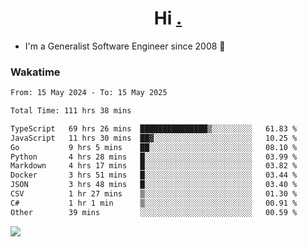 <h1 align="center">Hi <a href="https://www.hackerrank.com/erasmosaraujo">.</a></h1>
 
- I'm a Generalist Software Engineer  since 2008 🚀
<!--  
<p align="left">
  <a href="https://github.com/erasmosoares/github-readme-stats">
    <img
      align="center"
      src="https://github-readme-stats.vercel.app/api/top-langs/?username=erasmosoares&theme=radical&layout=compact"
    />
  </a>
  <a href="https://github.com/erasmosoares/github-readme-stats">
    [![Harlok's WakaTime stats](https://github-readme-stats.vercel.app/api/wakatime?username=ffflabs)](https://github.com/anuraghazra/github-readme-stats)
  </a>
</p>

<!--
 ### Repo 
 
<p align="left">
 <a href="https://github.com/erasmosoares/github-readme-stats">
    <img
      align="center"
      height="165"
      src="https://github-readme-stats.vercel.app/api/pin?username=erasmosoares&repo=sample-node&title_color=fff&icon_color=f9f9f9&text_color=9f9f9f&bg_color=151515"
    />
  </a>
  <a href="https://github.com/erasmosoares/github-readme-stats">
    <img
      align="center"
      height="165"
      src="https://github-readme-stats.vercel.app/api/pin?username=erasmosoares&repo=sample-node&title_color=fff&icon_color=f9f9f9&text_color=9f9f9f&bg_color=151515"
    />
  </a>
</p>
-->

 ### Wakatime 

<!--START_SECTION:waka-->

```txt
From: 15 May 2024 - To: 15 May 2025

Total Time: 111 hrs 38 mins

TypeScript   69 hrs 26 mins  ███████████████▒░░░░░░░░░   61.83 %
JavaScript   11 hrs 30 mins  ██▓░░░░░░░░░░░░░░░░░░░░░░   10.25 %
Go           9 hrs 5 mins    ██░░░░░░░░░░░░░░░░░░░░░░░   08.10 %
Python       4 hrs 28 mins   █░░░░░░░░░░░░░░░░░░░░░░░░   03.99 %
Markdown     4 hrs 17 mins   █░░░░░░░░░░░░░░░░░░░░░░░░   03.82 %
Docker       3 hrs 51 mins   █░░░░░░░░░░░░░░░░░░░░░░░░   03.44 %
JSON         3 hrs 48 mins   █░░░░░░░░░░░░░░░░░░░░░░░░   03.40 %
CSV          1 hr 27 mins    ▒░░░░░░░░░░░░░░░░░░░░░░░░   01.30 %
C#           1 hr 1 min      ▒░░░░░░░░░░░░░░░░░░░░░░░░   00.91 %
Other        39 mins         ░░░░░░░░░░░░░░░░░░░░░░░░░   00.59 %
```

<!--END_SECTION:waka-->

![](https://komarev.com/ghpvc/?username=erasmosoares&color=brightgreen)

